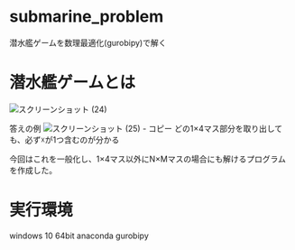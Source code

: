 # submarine_problem
潜水艦ゲームを数理最適化(gurobipy)で解く

# 潜水艦ゲームとは
![スクリーンショット (24)](https://user-images.githubusercontent.com/108399244/176718961-428fed99-c919-4443-8e12-e4e951e21903.png)

答えの例
![スクリーンショット (25) - コピー](https://user-images.githubusercontent.com/108399244/176719224-56e25396-9421-4bb5-a5f6-7bf5bb44d63d.png)
どの1×4マス部分を取り出しても、必ず☓が1つ含むのが分かる

今回はこれを一般化し、1×4マス以外にN×Mマスの場合にも解けるプログラムを作成した。

# 実行環境
windows 10 64bit
anaconda 
gurobipy 


